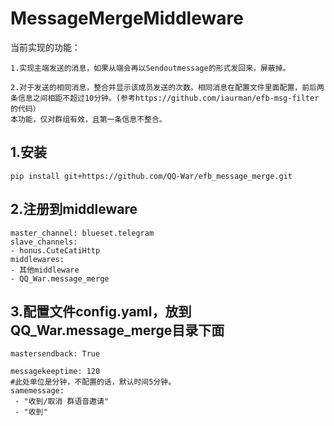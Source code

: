 # MessageMergeMiddleware
当前实现的功能：
```
1.实现主端发送的消息，如果从端会再以Sendoutmessage的形式发回来，屏蔽掉。

2.对于发送的相同消息，整合并显示该成员发送的次数。相同消息在配置文件里面配置，前后两条信息之间相距不超过10分钟。(参考https://github.com/iaurman/efb-msg-filter的代码）
本功能，仅对群组有效，且第一条信息不整合。
```

## 1.安装

```pip install git+https://github.com/QQ-War/efb_message_merge.git```

## 2.注册到middleware

```
master_channel: blueset.telegram
slave_channels:
- honus.CuteCatiHttp
middlewares:
- 其他middleware
- QQ_War.message_merge
```
## 3.配置文件config.yaml，放到QQ_War.message_merge目录下面
```
mastersendback: True

messagekeeptime: 120
#此处单位是分钟，不配置的话，默认时间5分钟。
samemessage:
 - "收到/取消 群语音邀请"
 - "收到"
```
